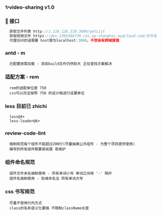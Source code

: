 ### ✨video-sharing v1.0

### 🔨 接口

```jsx
  获取文件列表 http://1.116.126.210:3000/getList
  获取视频文件 https://dev-1305586739.cos.ap-shanghai.myqcloud.com/文件名
  代理访问的话需要 host需为localhost:3000，不然会有跨域报错
```

### antd - m

```
  已配置按需加载 - 目前build文件仍然较大 正在查找方案解决
```

### 适配方案 - rem

```
  rem的适配单位是 750
  css可以完全按照 750 的设计稿进行设置单位
```

### less 目前已 zhichi

```
  less@4+
  less-loader@6+
```

### review-code-lint

```
  强制规范每个组件不能超过200行(尽量抽离公共组件 - 为整个项目提供使用)
  编写的所有组件都要易拓展 易维护
```

### 组件命名规范

```
  组件文件夹名强制使用 - 所有单词小写 单词之间用 '-' 隔开
  组件名强制使用 - 驼峰命名法 所有单词大写
```

### css 书写规范

```
  尽量不使用行内方式
  class的名称语义化要强 不限制className长度
```
